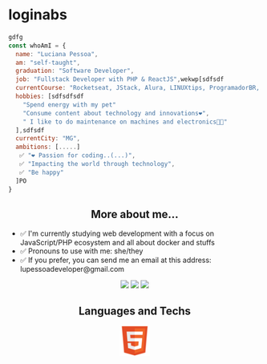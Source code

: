 # loginabs

```javascript 
gdfg
const whoAmI = {
  name: "Luciana Pessoa",
  am: "self-taught",
  graduation: "Software Developer",
  job: "Fullstack Developer with PHP & ReactJS",wekwp[sdfsdf
  currentCourse: "Rocketseat, JStack, Alura, LINUXtips, ProgramadorBR, Dio, Estudonauta.",
  hobbies: [sdfsdfsdf
    "Spend energy with my pet"
    "Consume content about technology and innovations❤️",
    " I like to do maintenance on machines and electronics👩‍🔧‍"
  ],sdfsdf
  currentCity: "MG",
  ambitions: [.....]
   ✅ "❤️ Passion for coding..(...)",
   ✅ "Impacting the world through technology",
   ✅ "Be happy"
  ]PO
} 
```
<div>
  <h2 align="center">More about me...</h2>
  
  <ul>
    <li>✅ I'm currently studying web development with a focus on JavaScript/PHP ecosystem and all about docker and stuffs</li>
    <li>✅ Pronouns to use with me: she/they</li>
    <li>✅ If you prefer, you can send me an email at this address: lupessoadeveloper@gmail.com</li>
  </ul>
  
  <div align="center">
    <a href="https://instagram.com/luciana.developer" target="_blank"><img src="https://img.shields.io/badge/-Instagram-%23E4405F?style=for-the-badge&logo=instagram&logoColor=white" target="_blank"></a>
    <a href="#" target="_blank"><img src="https://img.shields.io/badge/-LinkedIn-%230077B5?style=for-the-badge&logo=linkedin&logoColor=white" target="_blank"></a>
    <a href="#" target="_blank"><img src="https://img.shields.io/badge/-Rocketseat-blueviolet?style=for-the-badge" target="_blank"></a>
  </div>
</div>

<div align="center">
  <h2>Languages and Techs</h2>
    <img align="center" alt="Pedro-HTML" height="60" width="60" src="https://raw.githubusercontent.com/devicons/devicon/master/icons/html5/html5-original.svg">
